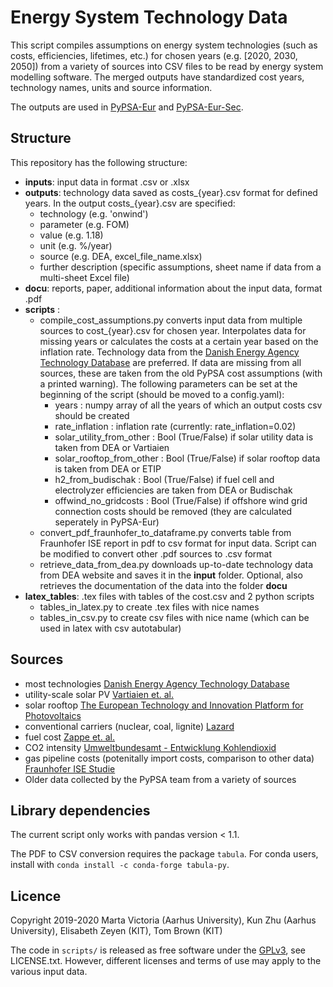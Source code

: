 # Energy System Technology Data

This script compiles assumptions on energy system technologies (such
as costs, efficiencies, lifetimes, etc.)  for chosen years
(e.g. [2020, 2030, 2050]) from a variety of sources into CSV files to
be read by energy system modelling software. The merged outputs have
standardized cost years, technology names, units and source information.


The outputs are used in
[PyPSA-Eur](https://github.com/PyPSA/pypsa-eur) and
[PyPSA-Eur-Sec](https://github.com/PyPSA/pypsa-eur-sec).

## Structure

This repository has the following structure:

* **inputs**: input data in format .csv or .xlsx
* **outputs**: technology data saved as costs_{year}.csv format for defined years.
               In the output costs_{year}.csv are specified:
  * technology (e.g. 'onwind')
  * parameter (e.g. FOM)
  * value (e.g. 1.18)
  * unit (e.g. %/year)
  * source (e.g. DEA, excel_file_name.xlsx)
  * further description (specific assumptions, sheet name if data from a multi-sheet Excel file)
* **docu**: reports, paper, additional information about the input data, format .pdf
* **scripts** :
  * compile_cost_assumptions.py
    converts input data from multiple sources to cost_{year}.csv for chosen year. Interpolates data for missing years or calculates the costs at a certain year based on the inflation rate. Technology data from the [Danish Energy Agency Technology Database](https://ens.dk/en/our-services/projections-and-models/technology-data) are preferred.
If data are missing from all sources, these are taken from the old PyPSA cost
assumptions (with a printed warning).
The following parameters can be set at the beginning of the script (should be moved to a config.yaml):
      * years : numpy array of all the years of which an output costs csv should be created
      * rate_inflation : inflation rate (currently: rate_inflation=0.02)
      * solar_utility_from_other : Bool (True/False) if solar utility data is taken from DEA or Vartiaien
      * solar_rooftop_from_other : Bool (True/False) if solar rooftop data is taken from DEA or ETIP
      * h2_from_budischak : Bool (True/False) if fuel cell and electrolyzer efficiencies are taken from DEA or Budischak
      * offwind_no_gridcosts : Bool (True/False) if offshore wind grid connection costs should be removed (they are calculated seperately in PyPSA-Eur)
  * convert_pdf_fraunhofer_to_dataframe.py
  converts table from Fraunhofer ISE report in pdf to csv format for input data. Script can be modified to convert other .pdf sources to .csv format
  * retrieve_data_from_dea.py
  downloads up-to-date technology data from DEA website and saves it in the **input** folder. Optional, also retrieves the documentation of the data into the folder **docu**
* **latex_tables**: .tex files with tables of the cost.csv and 2 python scripts
  * tables_in_latex.py to create .tex files with nice names
  * tables_in_csv.py to create csv files with nice name (which can be used in latex with csv autotabular)


## Sources

* most technologies
   [Danish Energy Agency Technology Database](https://ens.dk/en/our-services/projections-and-models/technology-data)
* utility-scale solar PV
  [Vartiaien et. al.](https://onlinelibrary.wiley.com/doi/full/10.1002/pip.3189)
* solar rooftop
  [The European Technology and Innovation Platform for Photovoltaics](https://etip-pv.eu/)
* conventional carriers (nuclear, coal, lignite)
  [Lazard](https://www.lazard.com/media/451086/lazards-levelized-cost-of-energy-version-130-vf.pdf)
* fuel cost
  [Zappe et. al.](https://doi.org/10.1016/j.apenergy.2018.08.109)
* CO2 intensity
  [Umweltbundesamt - Entwicklung Kohlendioxid](https://www.umweltbundesamt.de/publikationen/entwicklung-der-spezifischen-kohlendioxid-5)
* gas pipeline costs (potenitally import costs, comparison to other data)
  [Fraunhofer ISE Studie](https://www.ise.fraunhofer.de/de/veroeffentlichungen/studien/wege-zu-einem-klimaneutralen-energiesystem.html)
* Older data collected by the PyPSA team from a variety of sources


## Library dependencies

The current script only works with pandas version < 1.1.

The PDF to CSV conversion requires the package `tabula`. For conda users, install with `conda install -c conda-forge tabula-py`.

## Licence

Copyright 2019-2020 Marta Victoria (Aarhus University), Kun Zhu
(Aarhus University), Elisabeth Zeyen (KIT), Tom Brown (KIT)

The code in `scripts/` is released as free software under the
[GPLv3](http://www.gnu.org/licenses/gpl-3.0.en.html), see LICENSE.txt.
However, different licenses and terms of use may apply to the various
input data.
